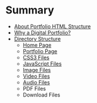 # Summary

* [About Portfolio HTML Structure](README.md)
* [Why a Digital Portfolio?](01whydigitalportfolio.md)
* [Directory Structure](directory_structure.md)
   * [Home Page](home_page.md)
   * [Portfolio Page](portfolio_page.md)
   * [CSS3 Files](css3_files.md)
   * [JavaScript Files](javascript_files.md)
   * [Image Files](image_files.md)
   * [Video Files](video_files.md)
   * [Audio Files](audio_files.md)
   * PDF Files
   * Download Files

